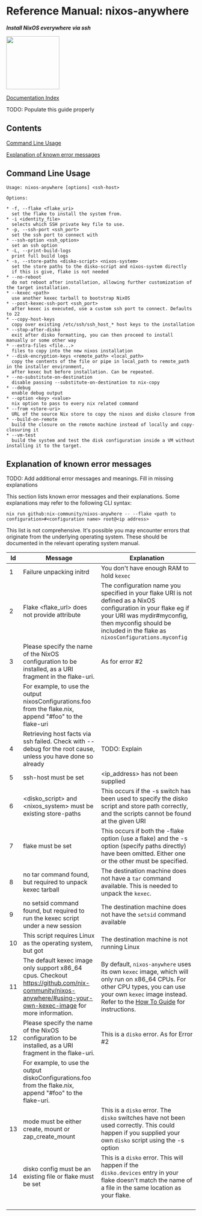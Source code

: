 # Reference Manual: nixos-anywhere

**_Install NixOS everywhere via ssh_**

<img title="" src="https://raw.githubusercontent.com/nix-community/nixos-anywhere/main/docs/logo.png" alt="" width="141">

[Documentation Index](./INDEX.md)

TODO: Populate this guide properly

## Contents

[Command Line Usage](#command-line-usage)

[Explanation of known error messages](#explanation-of-known-error-messages)

## Command Line Usage

<!-- `$ bash ./src/nixos-anywhere.sh --help` -->

```
Usage: nixos-anywhere [options] <ssh-host>

Options:

* -f, --flake <flake_uri>
  set the flake to install the system from.
* -i <identity_file>
  selects which SSH private key file to use.
* -p, --ssh-port <ssh_port>
  set the ssh port to connect with
* --ssh-option <ssh_option>
  set an ssh option
* -L, --print-build-logs
  print full build logs
* -s, --store-paths <disko-script> <nixos-system>
  set the store paths to the disko-script and nixos-system directly
  if this is give, flake is not needed
* --no-reboot
  do not reboot after installation, allowing further customization of the target installation.
* --kexec <path>
  use another kexec tarball to bootstrap NixOS
* --post-kexec-ssh-port <ssh_port>
  after kexec is executed, use a custom ssh port to connect. Defaults to 22
* --copy-host-keys
  copy over existing /etc/ssh/ssh_host_* host keys to the installation
* --stop-after-disko
  exit after disko formatting, you can then proceed to install manually or some other way
* --extra-files <file...>
  files to copy into the new nixos installation
* --disk-encryption-keys <remote_path> <local_path>
  copy the contents of the file or pipe in local_path to remote_path in the installer environment,
  after kexec but before installation. Can be repeated.
* --no-substitute-on-destination
  disable passing --substitute-on-destination to nix-copy
* --debug
  enable debug output
* --option <key> <value>
  nix option to pass to every nix related command
* --from <store-uri>
  URL of the source Nix store to copy the nixos and disko closure from
* --build-on-remote
  build the closure on the remote machine instead of locally and copy-closuring it
* --vm-test
  build the system and test the disk configuration inside a VM without installing it to the target.
```

## Explanation of known error messages

TODO: Add additional error messages and meanings. Fill in missing explanations

This section lists known error messages and their explanations. Some
explanations may refer to the following CLI syntax:

`nix run github:nix-community/nixos-anywhere -- --flake <path to configuration>#<configuration name> root@<ip address>`

This list is not comprehensive. It's possible you may encounter errors that
originate from the underlying operating system. These should be documented in
the relevant operating system manual.

| Id | Message                                                                                                                                                      | Explanation                                                                                                                                                                                                                                      |
| -- | ------------------------------------------------------------------------------------------------------------------------------------------------------------ | ------------------------------------------------------------------------------------------------------------------------------------------------------------------------------------------------------------------------------------------------ |
| 1  | Failure unpacking initrd                                                                                                                                     | You don't have enough RAM to hold `kexec`                                                                                                                                                                                                        |
| 2  | Flake <flake_url> does not provide attribute                                                                                                                 | The configuration name you specified in your flake URI is not defined as a NixOS configuration in your flake eg if your URI was mydir#myconfig, then myconfig should be included in the flake as `nixosConfigurations.myconfig`                  |
| 3  | Please specify the name of the NixOS configuration to be installed, as a URI fragment in the flake-uri.                                                      | As for error #2                                                                                                                                                                                                                                  |
|    | For example, to use the output nixosConfigurations.foo from the flake.nix, append "#foo" to the flake-uri                                                    |                                                                                                                                                                                                                                                  |
| 4  | Retrieving host facts via ssh failed. Check with --debug for the root cause, unless you have done so already                                                 | TODO: Explain                                                                                                                                                                                                                                    |
| 5  | ssh-host must be set                                                                                                                                         | <ip_address> has not been supplied                                                                                                                                                                                                               |
| 6  | <disko_script> and <nixos_system> must be existing store-paths                                                                                               | This occurs if the -s switch has been used to specify the disko script and store path correctly, and the scripts cannot be found at the given URI                                                                                                |
| 7  | flake must be set                                                                                                                                            | This occurs if both the -flake option (use a flake) and the -s option (specify paths directly) have been omitted. Either one or the other must be specified.                                                                                     |
| 8  | no tar command found, but required to unpack kexec tarball                                                                                                   | The destination machine does not have a `tar` command available. This is needed to unpack the `kexec`.                                                                                                                                           |
| 9  | no setsid command found, but required to run the kexec script under a new session                                                                            | The destination machine does not have the `setsid` command available                                                                                                                                                                             |
| 10 | This script requires Linux as the operating system, but got <operating system>                                                                               | The destination machine is not running Linux                                                                                                                                                                                                     |
| 11 | The default kexec image only support x86_64 cpus. Checkout https://github.com/nix-community/nixos-anywhere/#using-your-own-kexec-image for more information. | By default, `nixos-anywhere` uses its own `kexec` image, which will only run on x86_64 CPUs. For other CPU types, you can use your own `kexec` image instead. Refer to the [How To Guide](./howtos#using-your-own-kexec-image) for instructions. |
| 12 | Please specify the name of the NixOS configuration to be installed, as a URI fragment in the flake-uri.                                                      | This is a `disko` error. As for Error #2                                                                                                                                                                                                         |
|    | For example, to use the output diskoConfigurations.foo from the flake.nix, append \"#foo\" to the flake-uri.                                                 |                                                                                                                                                                                                                                                  |
| 13 | mode must be either create, mount or zap_create_mount                                                                                                        | This is a `disko` error. The `disko` switches have not been used correctly. This could happen if you supplied your own `disko` script using the -s option                                                                                        |
| 14 | disko config must be an existing file or flake must be set                                                                                                   | This is a `disko` error. This will happen if the `disko.devices` entry in your flake doesn't match the name of a file in the same location as your flake.                                                                                        |
|    |                                                                                                                                                              |                                                                                                                                                                                                                                                  |
|    |                                                                                                                                                              |                                                                                                                                                                                                                                                  |
|    |                                                                                                                                                              |                                                                                                                                                                                                                                                  |
|    |                                                                                                                                                              |                                                                                                                                                                                                                                                  |

